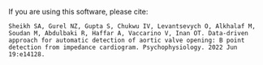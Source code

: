 If you are using this software, please cite:

```
Sheikh SA, Gurel NZ, Gupta S, Chukwu IV, Levantsevych O, Alkhalaf M, Soudan M, Abdulbaki R, Haffar A, Vaccarino V, Inan OT. Data‐driven approach for automatic detection of aortic valve opening: B point detection from impedance cardiogram. Psychophysiology. 2022 Jun 19:e14128.
```  
